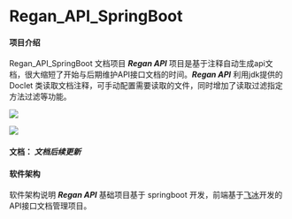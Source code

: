 # Regan_API_SpringBoot

#### 项目介绍
Regan_API_SpringBoot 文档项目
***Regan API*** 项目是基于注释自动生成api文档，很大缩短了开始与后期维护API接口文档的时间。***Regan API*** 利用jdk提供的Doclet
类读取文档注释，可手动配置需要读取的文件，同时增加了读取过滤指定方法过滤等功能。

![](http://file.homeins.cn/FjnP0FvBDFwKRH4LLFwzYyI_tvbH)

![](http://file.homeins.cn/FrIAtiOVuYau1WLQ33M3w4Sqj4q5)

#### 文档： _文档后续更新_ 

#### 软件架构
软件架构说明
***Regan API*** 基础项目基于 springboot 开发，前端基于[飞冰](https://alibaba.github.io/ice)开发的API接口文档管理项目。

